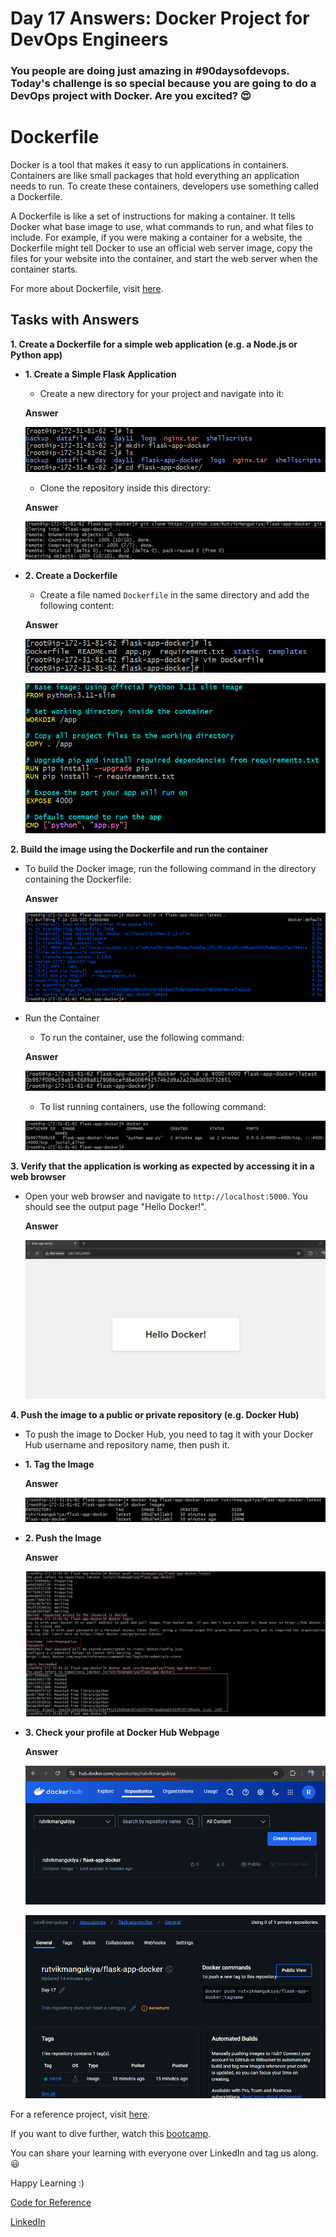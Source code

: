 # Day 17 Answers: Docker Project for DevOps Engineers

### You people are doing just amazing in **#90daysofdevops**. Today's challenge is so special because you are going to do a DevOps project with Docker. Are you excited? 😍

# Dockerfile

Docker is a tool that makes it easy to run applications in containers. Containers are like small packages that hold everything an application needs to run. To create these containers, developers use something called a Dockerfile.

A Dockerfile is like a set of instructions for making a container. It tells Docker what base image to use, what commands to run, and what files to include. For example, if you were making a container for a website, the Dockerfile might tell Docker to use an official web server image, copy the files for your website into the container, and start the web server when the container starts.

For more about Dockerfile, visit [here](https://rushikesh-mashidkar.hashnode.dev/dockerfile-docker-compose-swarm-and-volumes).

## Tasks with Answers

**1. Create a Dockerfile for a simple web application (e.g. a Node.js or Python app)**
   - **1. Create a Simple Flask Application**
      - Create a new directory for your project and navigate into it:

      **Answer**

      ![image](https://github.com/RutvikMangukiya/90DaysOfDevOps/blob/day-17-solution/2024/day17/image/Task1mkdir.png)

      - Clone the repository inside this directory:

      **Answer**

      ![image](https://github.com/RutvikMangukiya/90DaysOfDevOps/blob/day-17-solution/2024/day17/image/T2-git-clone.png)


   - **2. Create a Dockerfile**
      - Create a file named `Dockerfile` in the same directory and add the following content:

      **Answer**

      ![image](https://github.com/RutvikMangukiya/90DaysOfDevOps/blob/day-17-solution/2024/day17/image/T3.1-vim-dockerfile.png)

      ![image](https://github.com/RutvikMangukiya/90DaysOfDevOps/blob/day-17-solution/2024/day17/image/T3-New-dockerfile.png)

**2. Build the image using the Dockerfile and run the container**
   - To build the Docker image, run the following command in the directory containing the Dockerfile:

      **Answer**

      ![image](https://github.com/RutvikMangukiya/90DaysOfDevOps/blob/day-17-solution/2024/day17/image/T4-docker-build.png)

   - Run the Container
      - To run the container, use the following command:

      **Answer**

      ![image](https://github.com/RutvikMangukiya/90DaysOfDevOps/blob/day-17-solution/2024/day17/image/T5-docker-run.png)

      - To list running containers, use the following command:

      ![image](https://github.com/RutvikMangukiya/90DaysOfDevOps/blob/day-17-solution/2024/day17/image/T6-docker-ps.png)

**3. Verify that the application is working as expected by accessing it in a web browser**
   - Open your web browser and navigate to `http://localhost:5000`. You should see the output page "Hello Docker!".

      **Answer**

      ![image](https://github.com/RutvikMangukiya/90DaysOfDevOps/blob/day-17-solution/2024/day17/image/T7-output.png)

**4. Push the image to a public or private repository (e.g. Docker Hub)**
   - To push the image to Docker Hub, you need to tag it with your Docker Hub username and repository name, then push it.
   - **1. Tag the Image**

      **Answer**

      ![image](https://github.com/RutvikMangukiya/90DaysOfDevOps/blob/day-17-solution/2024/day17/image/T8-docker-tag.png)

   - **2. Push the Image**

      **Answer**

      ![image](https://github.com/RutvikMangukiya/90DaysOfDevOps/blob/day-17-solution/2024/day17/image/T9-Dcoker-push.png)

   - **3. Check your profile at Docker Hub Webpage**

      **Answer**

      ![image](https://github.com/RutvikMangukiya/90DaysOfDevOps/blob/day-17-solution/2024/day17/image/T10-dockerhub.png)

      ![image](https://github.com/RutvikMangukiya/90DaysOfDevOps/blob/day-17-solution/2024/day17/image/T10-Dockerhub-2.png)



For a reference project, visit [here](https://youtu.be/Tevxhn6Odc8).

If you want to dive further, watch this [bootcamp](https://youtube.com/playlist?list=PLlfy9GnSVerRqYJgVYO0UiExj5byjrW8u).

You can share your learning with everyone over LinkedIn and tag us along. 😃

Happy Learning :)

[Code for Reference](https://raw.githubusercontent.com/Bhavin213/90DaysOfDevOps/master/2024/day17/code.txt)

[LinkedIn](https://www.linkedin.com/in/bhavin-savaliya/)
